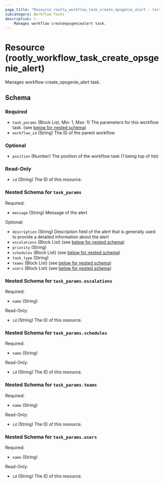 ```yaml
---
page_title: "Resource rootly_workflow_task_create_opsgenie_alert - terraform-provider-rootly"
subcategory: Workflow Tasks
description: |-
    Manages workflow createopsgeniealert task.
---
```


# Resource (rootly_workflow_task_create_opsgenie_alert)

Manages workflow create_opsgenie_alert task.

<!-- schema generated by tfplugindocs -->
## Schema

### Required

- `task_params` (Block List, Min: 1, Max: 1) The parameters for this workflow task. (see [below for nested schema](#nestedblock--task_params))
- `workflow_id` (String) The ID of the parent workflow

### Optional

- `position` (Number) The position of the workflow task (1 being top of list)

### Read-Only

- `id` (String) The ID of this resource.

<a id="nestedblock--task_params"></a>
### Nested Schema for `task_params`

Required:

- `message` (String) Message of the alert

Optional:

- `description` (String) Description field of the alert that is generally used to provide a detailed information about the alert
- `escalations` (Block List) (see [below for nested schema](#nestedblock--task_params--escalations))
- `priority` (String)
- `schedules` (Block List) (see [below for nested schema](#nestedblock--task_params--schedules))
- `task_type` (String)
- `teams` (Block List) (see [below for nested schema](#nestedblock--task_params--teams))
- `users` (Block List) (see [below for nested schema](#nestedblock--task_params--users))

<a id="nestedblock--task_params--escalations"></a>
### Nested Schema for `task_params.escalations`

Required:

- `name` (String)

Read-Only:

- `id` (String) The ID of this resource.


<a id="nestedblock--task_params--schedules"></a>
### Nested Schema for `task_params.schedules`

Required:

- `name` (String)

Read-Only:

- `id` (String) The ID of this resource.


<a id="nestedblock--task_params--teams"></a>
### Nested Schema for `task_params.teams`

Required:

- `name` (String)

Read-Only:

- `id` (String) The ID of this resource.


<a id="nestedblock--task_params--users"></a>
### Nested Schema for `task_params.users`

Required:

- `name` (String)

Read-Only:

- `id` (String) The ID of this resource.
